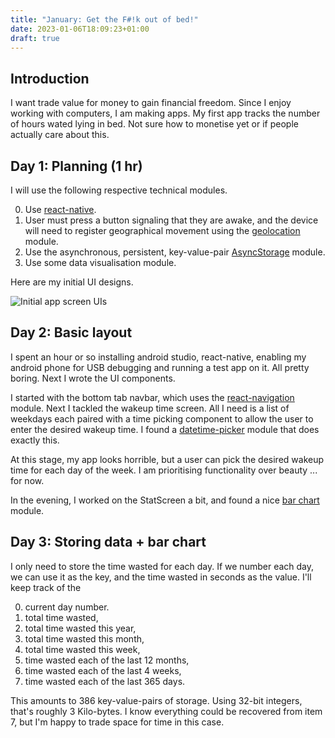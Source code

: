 ```yaml
---
title: "January: Get the F#!k out of bed!"
date: 2023-01-06T18:09:23+01:00
draft: true
---
```


## Introduction

I want trade value for money to gain financial freedom. Since I enjoy working with computers, I am making apps. My first app tracks the number of hours wated lying in bed. Not sure how to monetise yet or if people actually care about this.

## Day 1: Planning (1 hr)

I will use the following respective technical modules.

0. Use [react-native](https://reactnative.dev).
1. User must press a button signaling that they are awake, and the device will need to register geographical movement using the [geolocation](https://github.com/michalchudziak/react-native-geolocation) module.
2. Use the asynchronous, persistent, key-value-pair [AsyncStorage](https://github.com/react-native-async-storage/async-storage) module.
3. Use some data visualisation module.

Here are my initial UI designs.

![Initial app screen UIs](posts/gtfoob/gtfoob.jpg)

## Day 2: Basic layout

I spent an hour or so installing android studio, react-native, enabling my android phone for USB debugging and running a test app on it. All pretty boring. Next I wrote the UI components. 

I started with the bottom tab navbar, which uses the [react-navigation](https://reactnavigation.org/docs/tab-based-navigation) module. Next I tackled the wakeup time screen. All I need is a list of weekdays each paired with a time picking component to allow the user to enter the desired wakeup time. I found a [datetime-picker](https://github.com/mmazzarolo/react-native-modal-datetime-picker) module that does exactly this.

At this stage, my app looks horrible, but a user can pick the desired wakeup time for each day of the week. I am prioritising functionality over beauty ... for now.

In the evening, I worked on the StatScreen a bit, and found a nice [bar chart](https://gifted-charts.web.app/barchart) module.

## Day 3: Storing data + bar chart

I only need to store the time wasted for each day. If we number each day, we can use it as the key, and the time wasted in seconds as the value. I'll keep track of the

0. current day number.
1. total time wasted,
2. total time wasted this year,
3. total time wasted this month,
4. total time wasted this week,
5. time wasted each of the last 12 months,
6. time wasted each of the last 4 weeks,
7. time wasted each of the last 365 days.

This amounts to 386 key-value-pairs of storage. Using 32-bit integers, that's roughly 3 Kilo-bytes. I know everything could be recovered from item 7, but I'm happy to trade space for time in this case.

